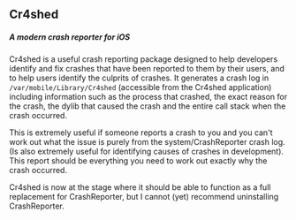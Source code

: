 ## Cr4shed
##### A modern crash reporter for iOS

Cr4shed is a useful crash reporting package designed to help developers identify and fix crashes that have been reported to them by their users, and to help users identify the culprits of crashes. It generates a crash log in `/var/mobile/Library/Cr4shed` (accessible from the Cr4shed application) including information such as the process that crashed, the exact reason for the crash, the dylib that caused the crash and the entire call stack when the crash occurred.

This is extremely useful if someone reports a crash to you and you can't work out what the issue is purely from the system/CrashReporter crash log. (Is also extremely useful for identifying causes of crashes in development). This report should be everything you need to work out exactly why the crash occurred.

Cr4shed is now at the stage where it should be able to function as a full replacement for CrashReporter, but I cannot (yet) recommend uninstalling CrashReporter.